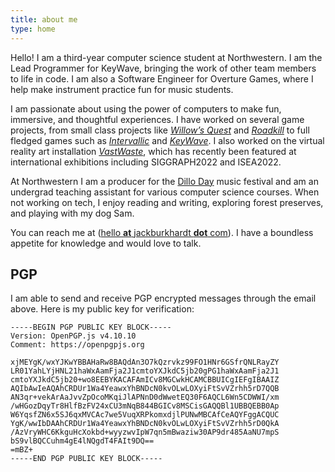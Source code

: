 ```yaml
---
title: about me
type: home
---
```


Hello! I am a third-year computer science student at Northwestern. I am the Lead Programmer for KeyWave, bringing the work of other team members to life in code. I am also a Software Engineer for Overture Games, where I help make instrument practice fun for music students.

I am passionate about using the power of computers to make fun, immersive, and thoughtful experiences. I have worked on several game projects, from small class projects like [*Willow’s Quest*](https://jackburkhardt.com/projects/willowsquest/) and [*Roadkill*](https://jackburkhardt.com/projects/roadkill/) to full fledged games such as [*Intervallic*](https://jackburkhardt.com/projects/intervallic/) and [*KeyWave*](https://jackburkhardt.com/projects/keywave/). I also worked on the virtual reality art installation [*VastWaste*](https://jackburkhardt.com/projects/vastwaste/), which has recently been featured at international exhibitions including SIGGRAPH2022 and ISEA2022.

At Northwestern I am a producer for the [Dillo Day](https://dilloday.com) music festival and am an undergrad teaching assistant for various computer science courses. When not working on tech, I enjoy reading and writing, exploring forest preserves, and playing with my dog Sam.

You can reach me at ([hello **at** jackburkhardt **dot** com](mailto:hello@jackburkhardt.com)). I have a boundless appetite for knowledge and would love to talk.

## PGP

I am able to send and receive PGP encrypted messages through the email above. Here is my public key for verification:

```
-----BEGIN PGP PUBLIC KEY BLOCK-----
Version: OpenPGP.js v4.10.10
Comment: https://openpgpjs.org

xjMEYgK/wxYJKwYBBAHaRw8BAQdAn3O7kQzrvkz99FO1HNr6GSfrQNLRayZY
LR01YahLYjHNL21haWxAamFja2J1cmtoYXJkdC5jb20gPG1haWxAamFja2J1
cmtoYXJkdC5jb20+wo8EEBYKACAFAmICv8MGCwkHCAMCBBUICgIEFgIBAAIZ
AQIbAwIeAQAhCRDUr1Wa4YeawxYhBNDcN0kvOLwLOXyiFtSvVZrhh5rD7QQB
AN3qr+vekArAaJvvZpOcoMKqiJlAPNnD0dWwetEQ30F6AQCL6Wn5CDWWI/xm
/wHGozDqyTr8HlfBzFV24xCU3mNqB844BGICv8MSCisGAQQBl1UBBQEBB0Ap
W6YqsfZN6x5SJ6qxMVCAc7we5VuqXRPkomxdjlPUNwMBCAfCeAQYFggACQUC
YgK/wwIbDAAhCRDUr1Wa4YeawxYhBNDcN0kvOLwLOXyiFtSvVZrhh5rD0QkA
/AzVryWHC6KkguHcXokbd+wyyzwvIpW7qn5mBwaziw30AP9dr485AaNU7mpS
bS9vlBQCCuhm4gE4lNQgdT4FAIt9DQ==
=mBZ+
-----END PGP PUBLIC KEY BLOCK-----
```
